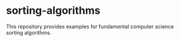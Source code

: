 # sorting-algorithms
This repository provides examples for fundamental computer science sorting algorithms.
